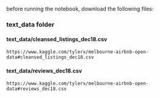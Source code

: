 before running the notebook, download the following files:

### text_data folder
#### text_data/cleansed_listings_dec18.csv
`https://www.kaggle.com/tylerx/melbourne-airbnb-open-data#cleansed_listings_dec18.csv`
#### text_data/reviews_dec18.csv
`https://www.kaggle.com/tylerx/melbourne-airbnb-open-data#reviews_dec18.csv`

